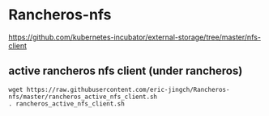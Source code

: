 # Rancheros-nfs
 https://github.com/kubernetes-incubator/external-storage/tree/master/nfs-client
 
 
 ## active  rancheros nfs client (under rancheros)
    wget https://raw.githubusercontent.com/eric-jingch/Rancheros-nfs/master/rancheros_active_nfs_client.sh
    . rancheros_active_nfs_client.sh
